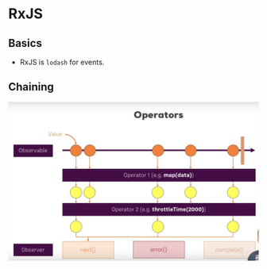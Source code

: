 # RxJS

## Basics

- RxJS is `lodash` for events.

## Chaining

![alt text](images/chaining.png 'How Chaining Works!')
